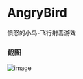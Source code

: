 # AngryBird
愤怒的小鸟-飞行射击游戏

### 截图
![image](https://raw.github.com/CuteLeon/AngryBird/master/生成/截图.png)
